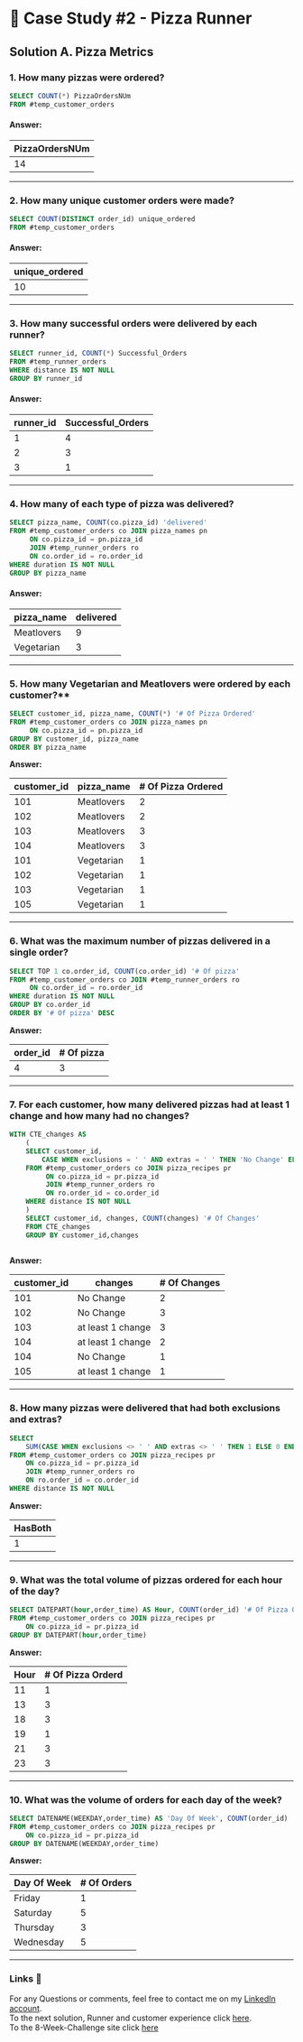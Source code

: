 # 🍕 Case Study #2 - Pizza Runner

## Solution A. Pizza Metrics

### 1. How many pizzas were ordered?

````sql
SELECT COUNT(*) PizzaOrdersNUm
FROM #temp_customer_orders
````

#### Answer:

| PizzaOrdersNUm | 
| ----------- | 
| 14        |

***

### 2. How many unique customer orders were made?

````sql
SELECT COUNT(DISTINCT order_id) unique_ordered
FROM #temp_customer_orders
````
#### Answer:

|unique_ordered|
|--------------|
|     10       |

***
### 3. How many successful orders were delivered by each runner?

````sql
SELECT runner_id, COUNT(*) Successful_Orders
FROM #temp_runner_orders
WHERE distance IS NOT NULL
GROUP BY runner_id
````
#### Answer:

runner_id | Successful_Orders
-- | --
1 | 4
2 | 3
3 | 1

***
### 4. How many of each type of pizza was delivered?

````sql
SELECT pizza_name, COUNT(co.pizza_id) 'delivered'
FROM #temp_customer_orders co JOIN pizza_names pn
	 ON co.pizza_id = pn.pizza_id
	 JOIN #temp_runner_orders ro
	 ON co.order_id = ro.order_id
WHERE duration IS NOT NULL
GROUP BY pizza_name
````

#### Answer:
pizza_name | delivered
-- | --
Meatlovers | 9
Vegetarian | 3

***

### 5. How many Vegetarian and Meatlovers were ordered by each customer?**

````sql
SELECT customer_id, pizza_name, COUNT(*) '# Of Pizza Ordered'
FROM #temp_customer_orders co JOIN pizza_names pn
	 ON co.pizza_id = pn.pizza_id
GROUP BY customer_id, pizza_name
ORDER BY pizza_name

````

**Answer:**

customer_id | pizza_name| # Of Pizza Ordered
-- | -- | --
101|	Meatlovers|	2
102|  Meatlovers|	2
103|	Meatlovers|	3
104|	Meatlovers|	3
101|	Vegetarian|	1
102|	Vegetarian|	1
103|	Vegetarian|	1
105|	Vegetarian|	1

***

### 6. What was the maximum number of pizzas delivered in a single order?

````sql
SELECT TOP 1 co.order_id, COUNT(co.order_id) '# Of pizza'
FROM #temp_customer_orders co JOIN #temp_runner_orders ro
	 ON co.order_id = ro.order_id
WHERE duration IS NOT NULL
GROUP BY co.order_id
ORDER BY '# Of pizza' DESC
````

**Answer:**

order_id|# Of pizza|
|---|---------|
|4|    3    |

***

### 7. For each customer, how many delivered pizzas had at least 1 change and how many had no changes?

````sql
WITH CTE_changes AS
	(
	SELECT customer_id,
		CASE WHEN exclusions = ' ' AND extras = ' ' THEN 'No Change' ELSE 'at least 1 change' END AS 'Changes'
	FROM #temp_customer_orders co JOIN pizza_recipes pr
		 ON co.pizza_id = pr.pizza_id
		 JOIN #temp_runner_orders ro
		 ON ro.order_id = co.order_id
	WHERE distance IS NOT NULL
	)
	SELECT customer_id, changes, COUNT(changes) '# Of Changes'
	FROM CTE_changes
	GROUP BY customer_id,changes
	 
````

**Answer:**

customer_id | changes| # Of Changes
-- | -- | --
101	|No Change	|2
102	|No Change	|3
103	|at least 1 change	|3
104	|at least 1 change	|2
104	|No Change	|1
105	|at least 1 change	|1

***

### 8. How many pizzas were delivered that had both exclusions and extras?

````sql
SELECT 
	SUM(CASE WHEN exclusions <> ' ' AND extras <> ' ' THEN 1 ELSE 0 END) AS 'HasBoth'
FROM #temp_customer_orders co JOIN pizza_recipes pr
	ON co.pizza_id = pr.pizza_id
	JOIN #temp_runner_orders ro
	ON ro.order_id = co.order_id
WHERE distance IS NOT NULL 
````

**Answer:**

|HasBoth|
|---------|
|    1    |

***

### 9. What was the total volume of pizzas ordered for each hour of the day?

````sql
SELECT DATEPART(hour,order_time) AS Hour, COUNT(order_id) '# Of Pizza Orderd'
FROM #temp_customer_orders co JOIN pizza_recipes pr
	ON co.pizza_id = pr.pizza_id
GROUP BY DATEPART(hour,order_time)
````

**Answer:**

Hour | # Of Pizza Orderd
-- | --
11 | 1
13 | 3
18 | 3
19 | 1
21 | 3
23 | 3

***

### 10. What was the volume of orders for each day of the week?

````sql
SELECT DATENAME(WEEKDAY,order_time) AS 'Day Of Week', COUNT(order_id) '# Of Orders'
FROM #temp_customer_orders co JOIN pizza_recipes pr
	ON co.pizza_id = pr.pizza_id
GROUP BY DATENAME(WEEKDAY,order_time)
````

**Answer:**

Day Of Week | # Of Orders
-- | --
Friday	|1
Saturday	|5
Thursday	|3
Wednesday	|5

***
### Links :link:

For any Questions or comments, feel free to contact me on my [LinkedIn account](https://www.linkedin.com/in/yair-teshuva/).<br/>
To the next solution, Runner and customer experience click [here](https://github.com/yairtes/The-8-Week-SQL-Challenge/blob/main/Case%20Study%20%232%20-%20Pizza%20Runner/B.%20Runner%20And%20Customer%20Experience.md).<br/>
To the 8-Week-Challenge site click [here](https://8weeksqlchallenge.com/case-study-1/)

